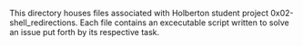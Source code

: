 This directory houses files associated with Holberton student project 0x02-shell_redirections. Each file contains an excecutable script written to solve an issue put forth by its respective task.
